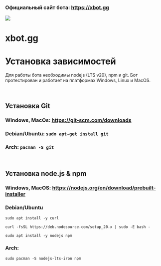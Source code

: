 ### Официальный сайт бота: https://xbot.gg

![](https://xbot.gg/build/assets/logo-0db29915.png)
# xbot.gg
# Установка зависимостей
Для работы бота необходимы nodejs (LTS v20), npm и git.
Бот протестирован и работает на платформах Windows, Linux и MacOS.

<br>
    
## Установка Git
### Windows, MacOs: https://git-scm.com/downloads
### Debian/Ubuntu: ``sudo apt-get install git``
### Arch: ``pacman -S git``
<br>


## Установка node.js & npm
### Windows, MacOS: https://nodejs.org/en/download/prebuilt-installer
### Debian/Ubuntu

``sudo apt install -y curl``

``curl -fsSL https://deb.nodesource.com/setup_20.x | sudo -E bash -``

``sudo apt install -y nodejs npm``
  
  
  
### Arch: 
``sudo pacman -S nodejs-lts-iron npm``



